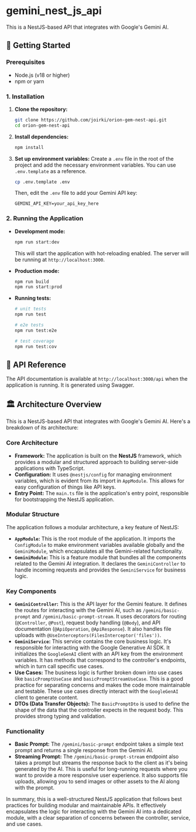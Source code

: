 # gemini_nest_js_api

This is a NestJS-based API that integrates with Google's Gemini AI.

## 🚀 Getting Started

### Prerequisites

*   Node.js (v18 or higher)
*   npm or yarn

### 1. Installation

1.  **Clone the repository:**
    ```bash
    git clone https://github.com/joirki/orion-gem-nest-api.git
    cd orion-gem-nest-api
    ```

2.  **Install dependencies:**
    ```bash
    npm install
    ```

3.  **Set up environment variables:**
    Create a `.env` file in the root of the project and add the necessary environment variables. You can use `.env.template` as a reference.
    ```bash
    cp .env.template .env
    ```
    Then, edit the `.env` file to add your Gemini API key:
    ```
    GEMINI_API_KEY=your_api_key_here
    ```

### 2. Running the Application

*   **Development mode:**
    ```bash
    npm run start:dev
    ```
    This will start the application with hot-reloading enabled. The server will be running at `http://localhost:3000`.

*   **Production mode:**
    ```bash
    npm run build
    npm run start:prod
    ```

*   **Running tests:**
    ```bash
    # unit tests
    npm run test

    # e2e tests
    npm run test:e2e

    # test coverage
    npm run test:cov
    ```

## 📖 API Reference

The API documentation is available at `http://localhost:3000/api` when the application is running. It is generated using Swagger.

## 🏛️ Architecture Overview

This is a NestJS-based API that integrates with Google's Gemini AI. Here's a breakdown of its architecture:

### Core Architecture

*   **Framework:** The application is built on the **NestJS** framework, which provides a modular and structured approach to building server-side applications with TypeScript.
*   **Configuration:** It uses `@nestjs/config` for managing environment variables, which is evident from its import in `AppModule`. This allows for easy configuration of things like API keys.
*   **Entry Point:** The `main.ts` file is the application's entry point, responsible for bootstrapping the NestJS application.

### Modular Structure

The application follows a modular architecture, a key feature of NestJS:

*   **`AppModule`:** This is the root module of the application. It imports the `ConfigModule` to make environment variables available globally and the `GeminiModule`, which encapsulates all the Gemini-related functionality.
*   **`GeminiModule`:** This is a feature module that bundles all the components related to the Gemini AI integration. It declares the `GeminiController` to handle incoming requests and provides the `GeminiService` for business logic.

### Key Components

*   **`GeminiController`:** This is the API layer for the Gemini feature. It defines the routes for interacting with the Gemini AI, such as `/gemini/basic-prompt` and `/gemini/basic-prompt-stream`. It uses decorators for routing (`@Controller`, `@Post`), request body handling (`@Body`), and API documentation (`@ApiOperation`, `@ApiResponse`). It also handles file uploads with `@UseInterceptors(FilesInterceptor('files'))`.
*   **`GeminiService`:** This service contains the core business logic. It's responsible for interacting with the Google Generative AI SDK. It initializes the `GoogleGenAI` client with an API key from the environment variables. It has methods that correspond to the controller's endpoints, which in turn call specific use cases.
*   **Use Cases:** The business logic is further broken down into use cases like `basicPromptUseCase` and `basicPromptStreamUseCase`. This is a good practice for separating concerns and makes the code more maintainable and testable. These use cases directly interact with the `GoogleGenAI` client to generate content.
*   **DTOs (Data Transfer Objects):** The `BasicPromptDto` is used to define the shape of the data that the controller expects in the request body. This provides strong typing and validation.

### Functionality

*   **Basic Prompt:** The `/gemini/basic-prompt` endpoint takes a simple text prompt and returns a single response from the Gemini AI.
*   **Streaming Prompt:** The `/gemini/basic-prompt-stream` endpoint also takes a prompt but streams the response back to the client as it's being generated by the AI. This is useful for long-running requests where you want to provide a more responsive user experience. It also supports file uploads, allowing you to send images or other assets to the AI along with the prompt.

In summary, this is a well-structured NestJS application that follows best practices for building modular and maintainable APIs. It effectively encapsulates the logic for interacting with the Gemini AI into a dedicated module, with a clear separation of concerns between the controller, service, and use cases.